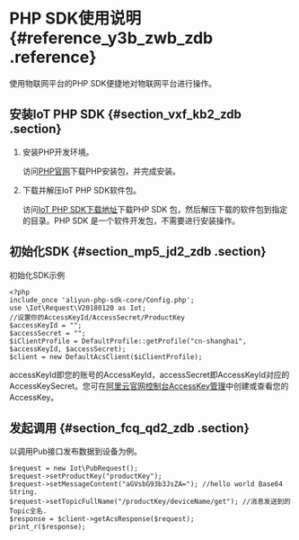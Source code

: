 # PHP SDK使用说明 {#reference_y3b_zwb_zdb .reference}

使用物联网平台的PHP SDK便捷地对物联网平台进行操作。

## 安装IoT PHP SDK {#section_vxf_kb2_zdb .section}

1.  安装PHP开发环境。

    访问[PHP官网](http://www.php.net/)下载PHP安装包，并完成安装。

2.  下载并解压IoT PHP SDK软件包。

    访问[IoT PHP SDK下载地址](https://github.com/aliyun/aliyun-openapi-php-sdk/tree/master/aliyun-php-sdk-iot)下载PHP SDK 包，然后解压下载的软件包到指定的目录。PHP SDK 是一个软件开发包，不需要进行安装操作。


## 初始化SDK {#section_mp5_jd2_zdb .section}

初始化SDK示例

```
<?php
include_once 'aliyun-php-sdk-core/Config.php';
use \Iot\Request\V20180120 as Iot;
//设置你的AccessKeyId/AccessSecret/ProductKey
$accessKeyId = "";
$accessSecret = "";
$iClientProfile = DefaultProfile::getProfile("cn-shanghai", $accessKeyId, $accessSecret);
$client = new DefaultAcsClient($iClientProfile);
```

accessKeyId即您的账号的AccessKeyId，accessSecret即AccessKeyId对应的AccessKeySecret。您可在[阿里云官网控制台AccessKey管理](https://ak-console.aliyun.com)中创建或查看您的AccessKey。

## 发起调用 {#section_fcq_qd2_zdb .section}

以调用Pub接口发布数据到设备为例。

```
$request = new Iot\PubRequest();
$request->setProductKey("productKey");
$request->setMessageContent("aGVsbG93b3JsZA="); //hello world Base64 String.
$request->setTopicFullName("/productKey/deviceName/get"); //消息发送到的Topic全名.
$response = $client->getAcsResponse($request);
print_r($response);
```

